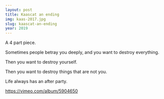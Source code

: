 ```yaml
---
layout: post
title: Kaascat an ending
img: kaas-2017.jpg
slug: kaascat-an-ending
year: 2019
---
```


A 4 part piece.

Sometimes people betray you deeply, and you want to destroy everything.

Then you want to destroy yourself.

Then you want to destroy things that are not you.

Life always has an after party.

https://vimeo.com/album/5904650
